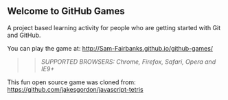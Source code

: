 ## Welcome to GitHub Games

A project based learning activity for people who are getting started with Git and GitHub.

You can play the game at: http://Sam-Fairbanks.github.io/github-games/

>> _*SUPPORTED BROWSERS*: Chrome, Firefox, Safari, Opera and IE9+_

This fun open source game was cloned from: https://github.com/jakesgordon/javascript-tetris
